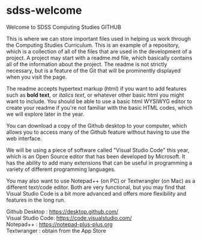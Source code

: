 # sdss-welcome
Welcome to SDSS Computing Studies GITHUB


This is where we can store important files used in helping us work through the Computing Studies Curriculum.  This is an example of a repository, which is a collection of all of the files that are used in the development of a project.  A project may start with a readme.md file, which basically contains all of the information about the project.  The readme is not strictly necessary, but is a feature of the Git that will be prominently displayed when you visit the page.

The readme accepts hypertext markup (html) if you want to add features such as <b>bold text</b>, or <i>italics text</i>, or whatever other basic html you might want to include.  You should be able to use a basic html WYSIWYG editor to create your readme if you're not familiar with the basic HTML codes, which we will explore later in the year.

You can download a copy of the Github desktop to your computer, which allows you to access many of the Github feature without having to use the web interface.

We will be using a piece of software called "Visual Studio Code" this year, which is an Open Source editor that has been developed by Microsoft.  It has the ability to add many extensions that can be useful in programming a variety of different programming languages.

You may also want to use Notepad++ (on PC) or Textwrangler (on Mac) as a different text/code editor.  Both are very functional, but you may find that Visual Studio Code is a bit more advanced and offers more flexibility and features in the long run.

Github Desktop    : https://desktop.github.com/ <br>
Visual Studio Code: https://code.visualstudio.com/ <br>
Notepad++         : https://notepad-plus-plus.org <br>
Textwranger       : obtain from the App Store <br>
